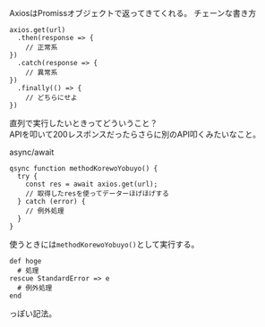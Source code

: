 AxiosはPromissオブジェクトで返ってきてくれる。
チェーンな書き方

```
axios.get(url)
  .then(response => {
    // 正常系
})
  .catch(response => {
    // 異常系
})
  .finally(() => {
    // どちらにせよ
})
```

直列で実行したいときってどういうこと？<br>
APIを叩いて200レスポンスだったらさらに別のAPI叩くみたいなこと。

async/await

```
qsync function methodKorewoYobuyo() {
  try {
    const res = await axios.get(url);
    // 取得したresを使ってデーターほげほげする
  } catch (error) {
    // 例外処理
  }
}
```

使うときには`methodKorewoYobuyo()`として実行する。

```
def hoge
  # 処理
rescue StandardError => e
  # 例外処理
end
```

っぽい記法。
